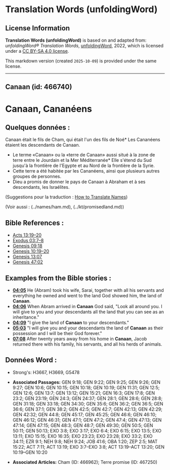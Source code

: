# Translation Words (unfoldingWord)

## License Information

**Translation Words (unfoldingWord)** is based on and adapted from: _unfoldingWord® Translation Words_, [unfoldingWord](https://unfoldingword.org/utw), 2022, which is licensed under a [CC BY-SA 4.0 license](https://creativecommons.org/licenses/by-sa/4.0/legalcode.en).

This markdown version (created `2025-10-09`) is provided under the same license.



--------------------------------

## Canaan (id: 466740)

Canaan, Cananéens
=================

Quelques données :
------------------

Canaan était le fils de Cham, qui était l'un des fils de Noé\* Les Cananéens étaient les descendants de Canaan.

* Le terme «Canaan» ou la «terre de Canaan» aussi situé à la zone de terre entre le Jourdain et la Mer Méditerranée\* Elle s'étend du Sud jusqu'à la frontière de l'Egypte et au Nord de la frontière de la Syrie.
* Cette terre a été habitée par les Cananéens, ainsi que plusieurs autres groupes de personnes.
* Dieu a promis de donner le pays de Canaan à Abraham et à ses descendants, les Israélites.

(Suggestions pour la traduction : [How to Translate Names](rc://en/ta/man/translate/translate-names))

(Voir aussi : (../names/ham.md), (../kt/promisedland.md))

Bible References :
------------------

* [Acts 13:19–20](rc://en/tn/help/act/13/19)
* [Exodus 03:7–8](rc://en/tn/help/exo/03/07)
* [Genesis 09:18](rc://en/tn/help/gen/09/18)
* [Genesis 10:19–20](rc://en/tn/help/gen/10/19)
* [Genesis 13:07](rc://en/tn/help/gen/13/07)
* [Genesis 47:02](rc://en/tn/help/gen/47/02)

Examples from the Bible stories :
---------------------------------

* **[04:05](rc://en/tn/help/obs/04/05)** He (Abram) took his wife, Sarai, together with all his servants and everything he owned and went to the land God showed him, the land of **Canaan**.
* **[04:06](rc://en/tn/help/obs/04/06)** When Abram arrived in **Canaan** God said, "Look all around you. I will give to you and your descendants all the land that you can see as an inheritance."
* **[04:09](rc://en/tn/help/obs/04/09)** "I give the land of **Canaan** to your descendants."
* **[05:03](rc://en/tn/help/obs/05/03)** "I will give you and your descendants the land of **Canaan** as their possession and I will be their God forever."
* **[07:08](rc://en/tn/help/obs/07/08)** After twenty years away from his home in **Canaan**, Jacob returned there with his family, his servants, and all his herds of animals.

Données Word :
--------------

* Strong's: H3667, H3669, G5478

* **Associated Passages:** GEN 9:18; GEN 9:22; GEN 9:25; GEN 9:26; GEN 9:27; GEN 10:6; GEN 10:15; GEN 10:18; GEN 10:19; GEN 11:31; GEN 12:5; GEN 12:6; GEN 13:7; GEN 13:12; GEN 15:21; GEN 16:3; GEN 17:8; GEN 23:2; GEN 23:19; GEN 24:3; GEN 24:37; GEN 28:1; GEN 28:6; GEN 28:8; GEN 31:18; GEN 33:18; GEN 34:30; GEN 35:6; GEN 36:2; GEN 36:5; GEN 36:6; GEN 37:1; GEN 38:2; GEN 42:5; GEN 42:7; GEN 42:13; GEN 42:29; GEN 42:32; GEN 44:8; GEN 45:17; GEN 45:25; GEN 46:6; GEN 46:10; GEN 46:12; GEN 46:31; GEN 47:1; GEN 47:2; GEN 47:4; GEN 47:13; GEN 47:14; GEN 47:15; GEN 48:3; GEN 48:7; GEN 49:30; GEN 50:5; GEN 50:11; GEN 50:13; EXO 3:8; EXO 3:17; EXO 6:4; EXO 6:15; EXO 13:5; EXO 13:11; EXO 15:15; EXO 16:35; EXO 23:23; EXO 23:28; EXO 33:2; EXO 34:11; EZR 9:1; NEH 9:8; NEH 9:24; JOB 41:6; OBA 1:20; ZEP 2:5; MAT 15:22; ACT 7:11; ACT 13:19; EXO 3:7–EXO 3:8; ACT 13:19–ACT 13:20; GEN 10:19–GEN 10:20
* **Associated Articles:** Cham (ID: 466962); Terre promise (ID: 467250)

